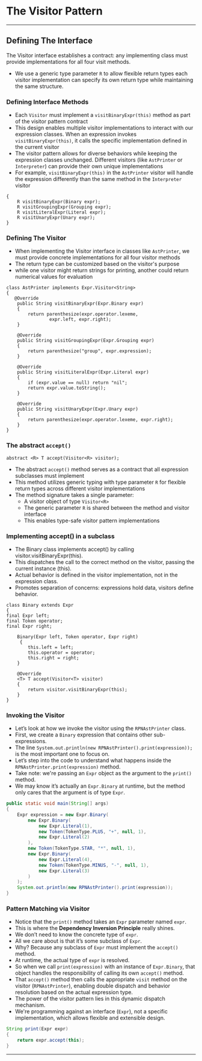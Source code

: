 # The Visitor Pattern
---
## Defining The Interface
The Visitor interface establishes a contract: any implementing class must provide implementations for all four visit methods.
- We use a generic type parameter `R` to allow flexible return types each visitor implementation can specify its own return type while maintaining the same structure.

### Defining Interface Methods
- Each `Visitor` must implement a `visitBinaryExpr(this)` method as part of the visitor pattern contract
- This design enables multiple visitor implementations to interact with our expression classes. When an expression invokes `visitBinaryExpr(this)`, it calls the specific implementation defined in the current visitor
- The visitor pattern allows for diverse behaviors while keeping the expression classes unchanged. Different visitors (like `AstPrinter` or `Interpreter`) can provide their own unique implementations
- For example, `visitBinaryExpr(this)` in the `AstPrinter` visitor will handle the expression differently than the same method in the `Interpreter` visitor
```interface Visitor<R> 
{
    R visitBinaryExpr(Binary expr);
    R visitGroupingExpr(Grouping expr);
    R visitLiteralExpr(Literal expr);
    R visitUnaryExpr(Unary expr);
}
```
### Defining The Visitor
- When implementing the Visitor interface in classes like `AstPrinter`, we must provide concrete implementations for all four visitor methods
- The return type can be customized based on the visitor's purpose
- while one visitor might return strings for printing, another could return numerical values for evaluation
```   
class AstPrinter implements Expr.Visitor<String>
{
   @Override
    public String visitBinaryExpr(Expr.Binary expr)
    {
        return parenthesize(expr.operator.lexeme,
                expr.left, expr.right);
    }

    @Override
    public String visitGroupingExpr(Expr.Grouping expr)
    {
        return parenthesize("group", expr.expression);
    }

    @Override
    public String visitLiteralExpr(Expr.Literal expr)
    {
        if (expr.value == null) return "nil";
        return expr.value.toString();
    }

    @Override
    public String visitUnaryExpr(Expr.Unary expr)
    {
        return parenthesize(expr.operator.lexeme, expr.right);
    }
}
```

### The abstract `accept()`
```abstract <R> T accept(Visitor<R> visitor);```
- The abstract `accept()` method serves as a contract that all expression subclasses must implement
- This method utilizes generic typing with type parameter `R` for flexible return types across different visitor implementations
- The method signature takes a single parameter:
    - A visitor object of type `Visitor<R>`
    - The generic parameter `R` is shared between the method and visitor interface
    - This enables type-safe visitor pattern implementations

### Implementing accept() in a subclass
- The Binary class implements accept() by calling visitor.visitBinaryExpr(this).
- This dispatches the call to the correct method on the visitor, passing the current instance (this).
- Actual behavior is defined in the visitor implementation, not in the expression class.
- Promotes separation of concerns: expressions hold data, visitors define behavior.
```
class Binary extends Expr 
{
final Expr left;
final Token operator;
final Expr right;

    Binary(Expr left, Token operator, Expr right)
     {
        this.left = left;
        this.operator = operator;
        this.right = right;
    }

    @Override
    <T> T accept(Visitor<T> visitor) 
    {
        return visitor.visitBinaryExpr(this);
    }
}
```

### Invoking the Visitor
- Let’s look at how we invoke the visitor using the `RPNAstPrinter` class.
- First, we create a `Binary` expression that contains other sub-expressions.
- The line `System.out.println(new RPNAstPrinter().print(expression));` is the most important one to focus on.
- Let’s step into the code to understand what happens inside the `RPNAstPrinter.print(expression)` method.
- Take note: we're passing an `Expr` object as the argument to the `print()` method.
- We may know it’s actually an `Expr.Binary` at runtime, but the method only cares that the argument is of type `Expr`.
```java
public static void main(String[] args)
{
    Expr expression = new Expr.Binary(
        new Expr.Binary(
            new Expr.Literal(1),
            new Token(TokenType.PLUS, "+", null, 1),
            new Expr.Literal(2)
        ),
        new Token(TokenType.STAR, "*", null, 1),
        new Expr.Binary(
            new Expr.Literal(4),
            new Token(TokenType.MINUS, "-", null, 1),
            new Expr.Literal(3)
        )
    );
    System.out.println(new RPNAstPrinter().print(expression));
}
```

### Pattern Matching via Visitor
- Notice that the `print()` method takes an `Expr` parameter named `expr`.
- This is where the **Dependency Inversion Principle** really shines.
- We don’t need to know the concrete type of `expr`.
- All we care about is that it’s some subclass of `Expr`.
- Why? Because any subclass of `Expr` must implement the `accept()` method.
- At runtime, the actual type of `expr` is resolved.
- So when we call `print(expression)` with an instance of `Expr.Binary`, that object handles the responsibility of calling its own `accept()` method.
- That `accept()` method then calls the appropriate `visit` method on the visitor (`RPNAstPrinter`), enabling double dispatch and behavior resolution based on the actual expression type.
- The power of the visitor pattern lies in this dynamic dispatch mechanism.
- We're programming against an interface (`Expr`), not a specific implementation, which allows flexible and extensible design.
```java
String print(Expr expr) 
{
    return expr.accept(this);
}
```
---